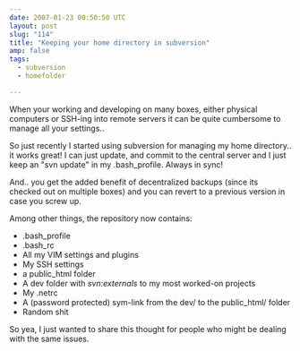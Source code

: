 ```yaml
---
date: 2007-01-23 00:50:50 UTC
layout: post
slug: "114"
title: "Keeping your home directory in subversion"
amp: false
tags:
  - subversion
  - homefolder

---
```

<p>When your working and developing on many boxes, either physical computers or SSH-ing into remote servers it can be quite cumbersome to manage all your settings..</p>

<p>So just recently I started using subversion for managing my home directory.. it works great! I can just update, and commit to the central server and I just keep an "svn update" in my .bash_profile. Always in sync!</p>

<p>And.. you get the added benefit of decentralized backups (since its checked out on multiple boxes) and you can revert to a previous version in case you screw up.</p>

<p>Among other things, the repository now contains:</p>

<ul>
  <li>.bash_profile</li>
  <li>.bash_rc</li>
  <li>All my VIM settings and plugins</li>
  <li>My SSH settings</li>
  <li>a public_html folder</li>
  <li>A dev folder with <i>svn:externals</i> to my most worked-on projects</li>
  <li>My .netrc</li>
  <li>A (password protected) sym-link from the dev/ to the public_html/ folder</li>
  <li>Random shit</li>
</ul>

<p>So yea, I just wanted to share this thought for people who might be dealing with the same issues.</p>

